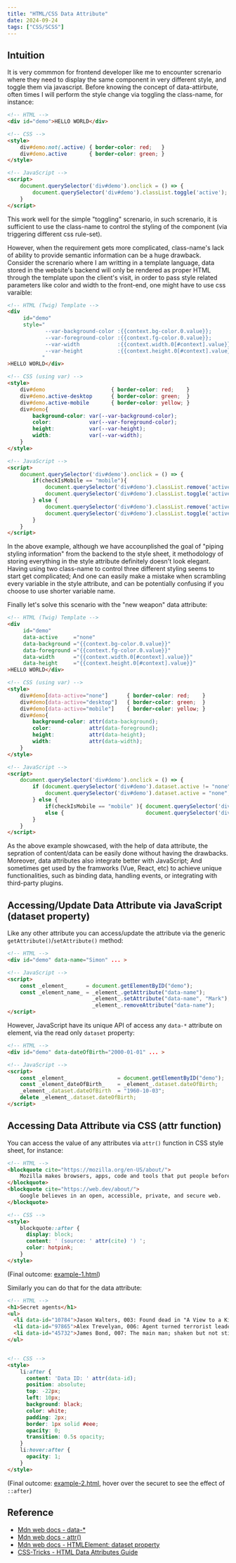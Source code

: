 ```yaml
---
title: "HTML/CSS Data Attribute"
date: 2024-09-24
tags: ["CSS/SCSS"]
---
```




## Intuition

It is very commmon for frontend developer like me to encounter screnario where they need to display the same component in very different style, and toggle them via javascript. Before knowing the concept of data-attirbute, often times I will perform the style change via toggling the class-name, for instance:

```html
<!-- HTML -->
<div id="demo">HELLO WORLD</div>

<!-- CSS -->
<style>
    div#demo:not(.active) { border-color: red;   }
    div#demo.active       { border-color: green; }
</style>

<!-- JavaScript -->
<script>
	document.querySelector('div#demo').onclick = () => {
		document.querySelector('div#demo').classList.toggle('active');
	}
</script>
```

This work well for the simple "toggling" screnario,  in such screnario, it is sufficient to use the class-name to control the styling of the component (via triggering different css rule-set).

However, when the requirement gets more complicated, class-name's lack of ability to provide semantic information can be a huge drawback. Consider the screnario where I am writting in a template language, data stored in the website's backend will only be rendered as proper HTML through the template upon the client's visit, in order to pass style related parameters like color and width to the front-end, one might have to use css varaible:

```html
<!-- HTML (Twig) Template -->
<div
     id="demo"
     style="
            --var-background-color :{{context.bg-color.0.value}};
            --var-foreground-color :{{context.fg-color.0.value}};
            --var-width            :{{context.width.0[#context].value}};
            --var-height           :{{context.height.0[#context].value}};
           "
>HELLO WORLD</div>

<!-- CSS (using var) -->
<style>
    div#demo                     { border-color: red;    }
    div#demo.active-desktop      { border-color: green;  }
    div#demo.active-mobile       { border-color: yellow; }
    div#demo{
        background-color: var(--var-background-color);
        color:            var(--var-foreground-color);
        height:           var(--var-height);
        width:            var(--var-width);
    }
</style>

<!-- JavaScript -->
<script>
	document.querySelector('div#demo').onclick = () => {
        if(checkIsMobile == "mobile"){
            document.querySelector('div#demo').classList.remove('active-desktop');
            document.querySelector('div#demo').classList.toggle('active-mobile' );
        } else {
            document.querySelector('div#demo').classList.remove('active-mobile' );
            document.querySelector('div#demo').classList.toggle('active-desktop');
        }
	}
</script>
```

In the above example, although we have accounplished the goal of "piping styling information" from the backend to the style sheet, it methodology of storing everything in the style attribute definitely doesn't look elegant. Having using two class-name to control three different styling seems to start get complicated; And one can easily make a mistake when scrambling every variable in the style attribute, and can be potentially confusing if you choose to use shorter variable name.

Finally let's solve this scenario with the "new weapon" data attribute:

```html
<!-- HTML (Twig) Template -->
<div
     id="demo"
     data-active     ="none"
     data-background ="{{context.bg-color.0.value}}"
     data-foreground ="{{context.fg-color.0.value}}"
     data-width      ="{{context.width.0[#context].value}}"
     data-height     ="{{context.height.0[#context].value}}"
>HELLO WORLD</div>

<!-- CSS (using var) -->
<style>
    div#demo[data-active="none"]      { border-color: red;    }
    div#demo[data-active="desktop"]   { border-color: green;  }
    div#demo[data-active="mobile"]    { border-color: yellow; }
    div#demo{
        background-color: attr(data-background);
        color:            attr(data-foreground);
        height:           attr(data-height);
        width:            attr(data-width);
    }
</style>

<!-- JavaScript -->
<script>
	document.querySelector('div#demo').onclick = () => {
        if (document.querySelector('div#demo').dataset.active != "none"){
            document.querySelector('div#demo').dataset.active = "none";
        } else {
            if(checkIsMobile == "mobile" ){ document.querySelector('div#demo').dataset.active = "mobile"; }
            else {                          document.querySelector('div#demo').dataset.active = "desktop";}
        }
	}
</script>

```

As the above example showcased, with the help of data attribute, the sepration of content/data can be easily done without having the drawbacks. Moreover, data attributes also integrate better with JavaScript; And sometimes get used by the framworks (Vue, React, etc) to achieve unique functionalities, such as binding data, handling events, or integrating with third-party plugins.



## Accessing/Update Data Attribute via JavaScript (dataset property)

Like any other attribute you can access/update the attribute via the generic `getAttribute()`/`setAttribute()` method:

```html
<!-- HTML -->
<div id="demo" data-name="Simon" ... >

<!-- JavaScript -->
<script>
	const _element_      = document.getElementByID("demo");
    const _element_name_ = _element_.getAttribute("data-name");           // Access Data Attribute
                           _element_.setAttribute("data-name", "Mark");   // Update Data Attribute
						   _element_.removeAttribute("data-name");        // Delete Data Attribute
</script>
```

However, JavaScript have its unique API of access any `data-*` attribute on element, via the read only `dataset` property:

```html
<!-- HTML -->
<div id="demo" data-dateOfBirth="2000-01-01" ... >

<!-- JavaScript -->
<script>
    const _element_                = document.getElementByID("demo");
    const _element_dateOfBirth_    = _element_.dataset.dateOfBirth;    // Access Data Attribute
    _element_.dataset.dateOfBirth  = "1960-10-03";                     // Update Data Attribute
    delete _element_.dataset.dateOfBirth;                              // Delete Data Attribute
</script>
```



## Accessing Data Attribute via CSS (attr function)

You can access the value of any attributes via `attr()` function in CSS style sheet, for instance:

```html
<!-- HTML -->
<blockquote cite="https://mozilla.org/en-US/about/">
	Mozilla makes browsers, apps, code and tools that put people before profit.
</blockquote>
<blockquote cite="https://web.dev/about/">
	Google believes in an open, accessible, private, and secure web.
</blockquote>

<!-- CSS -->
<style>
    blockquote::after {
      display: block;
      content: ' (source: ' attr(cite) ') ';
      color: hotpink;
    }
</style>
```

(Final outcome: [example-1.html](example-1.html))

Similarly you can do that for the data attribute:

```html
<!-- HTML -->
<h1>Secret agents</h1>
<ul>
  <li data-id="10784">Jason Walters, 003: Found dead in "A View to a Kill".</li>
  <li data-id="97865">Alex Trevelyan, 006: Agent turned terrorist leader; James' nemesis in "Goldeneye".</li>
  <li data-id="45732">James Bond, 007: The main man; shaken but not stirred.</li>
</ul>


<!-- CSS -->
<style>
    li:after {
      content: 'Data ID: ' attr(data-id);
      position: absolute;
      top: -22px;
      left: 10px;
      background: black;
      color: white;
      padding: 2px;
      border: 1px solid #eee;
      opacity: 0;
      transition: 0.5s opacity;
    }
    li:hover:after {
      opacity: 1;
    }
</style>

```

(Final outcome: [example-2.html](example-2.html), hover over the securet to see the effect of `::after`)



## Reference

-   [Mdn web docs - data-*](https://developer.mozilla.org/en-US/docs/Web/HTML/Global_attributes/data-*)
-   [Mdn web docs - attr()](https://developer.mozilla.org/en-US/docs/Web/CSS/attr)
-   [Mdn web docs - HTMLElement: dataset property](https://developer.mozilla.org/en-US/docs/Web/API/HTMLElement/dataset)
-   [CSS-Tricks - HTML Data Attributes Guide](https://css-tricks.com/a-complete-guide-to-data-attributes/)